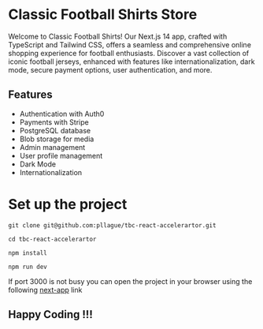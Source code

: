 # Classic Football Shirts Store

Welcome to Classic Football Shirts! Our Next.js 14 app, crafted with TypeScript and Tailwind CSS, offers a seamless and comprehensive online shopping experience for football enthusiasts. Discover a vast collection of iconic football jerseys, enhanced with features like internationalization, dark mode, secure payment options, user authentication, and more.

## Features

- Authentication with Auth0
- Payments with Stripe
- PostgreSQL database
- Blob storage for media
- Admin management
- User profile management
- Dark Mode
- Internationalization

# Set up the project

```
git clone git@github.com:pllague/tbc-react-accelerartor.git
```

```
cd tbc-react-accelerartor
```

```
npm install
```

```
npm run dev
```

If port 3000 is not busy you can open the project in your browser using the following [next-app](http://localhost:3000/) link

## Happy Coding !!!
